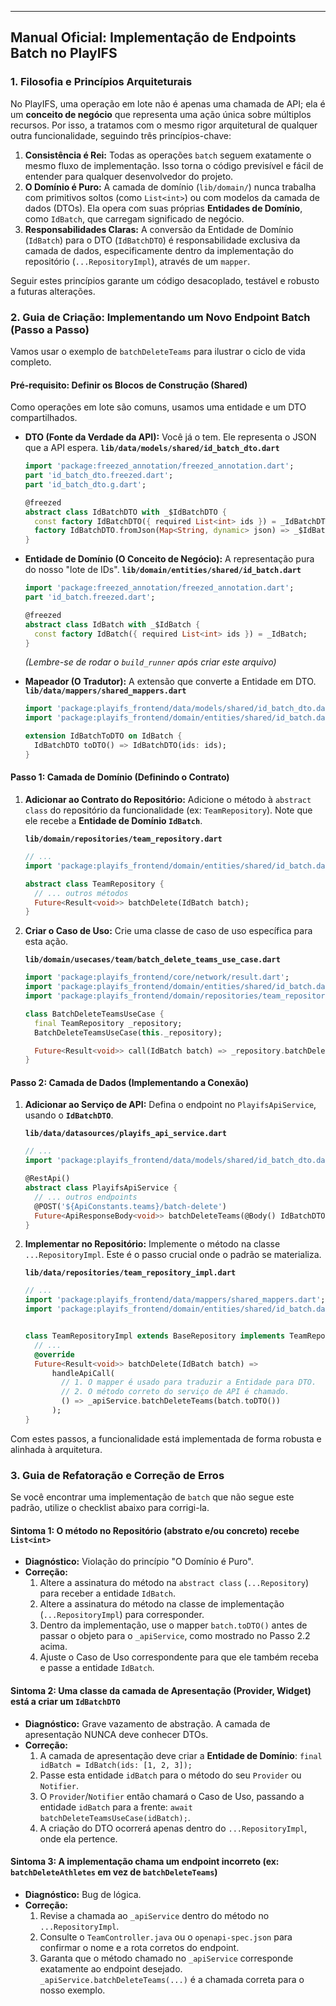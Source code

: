 -----

## Manual Oficial: Implementação de Endpoints Batch no PlayIFS

### 1\. Filosofia e Princípios Arquiteturais

No PlayIFS, uma operação em lote não é apenas uma chamada de API; ela é um **conceito de negócio** que representa uma ação única sobre múltiplos recursos. Por isso, a tratamos com o mesmo rigor arquitetural de qualquer outra funcionalidade, seguindo três princípios-chave:

1. **Consistência é Rei:** Todas as operações `batch` seguem exatamente o mesmo fluxo de implementação. Isso torna o código previsível e fácil de entender para qualquer desenvolvedor do projeto.
2. **O Domínio é Puro:** A camada de domínio (`lib/domain/`) nunca trabalha com primitivos soltos (como `List<int>`) ou com modelos da camada de dados (DTOs). Ela opera com suas próprias **Entidades de Domínio**, como `IdBatch`, que carregam significado de negócio.
3. **Responsabilidades Claras:** A conversão da Entidade de Domínio (`IdBatch`) para o DTO (`IdBatchDTO`) é responsabilidade exclusiva da camada de dados, especificamente dentro da implementação do repositório (`...RepositoryImpl`), através de um `mapper`.

Seguir estes princípios garante um código desacoplado, testável e robusto a futuras alterações.

### 2\. Guia de Criação: Implementando um Novo Endpoint Batch (Passo a Passo)

Vamos usar o exemplo de `batchDeleteTeams` para ilustrar o ciclo de vida completo.

#### Pré-requisito: Definir os Blocos de Construção (Shared)

Como operações em lote são comuns, usamos uma entidade e um DTO compartilhados.

* **DTO (Fonte da Verdade da API):** Você já o tem. Ele representa o JSON que a API espera.
    **`lib/data/models/shared/id_batch_dto.dart`**

    ```dart
    import 'package:freezed_annotation/freezed_annotation.dart';
    part 'id_batch_dto.freezed.dart';
    part 'id_batch_dto.g.dart';

    @freezed
    abstract class IdBatchDTO with _$IdBatchDTO {
      const factory IdBatchDTO({ required List<int> ids }) = _IdBatchDTO;
      factory IdBatchDTO.fromJson(Map<String, dynamic> json) => _$IdBatchDTOFromJson(json);
    }
    ```

* **Entidade de Domínio (O Conceito de Negócio):** A representação pura do nosso "lote de IDs".
    **`lib/domain/entities/shared/id_batch.dart`**

    ```dart
    import 'package:freezed_annotation/freezed_annotation.dart';
    part 'id_batch.freezed.dart';

    @freezed
    abstract class IdBatch with _$IdBatch {
      const factory IdBatch({ required List<int> ids }) = _IdBatch;
    }
    ```

    *(Lembre-se de rodar o `build_runner` após criar este arquivo)*

* **Mapeador (O Tradutor):** A extensão que converte a Entidade em DTO.
    **`lib/data/mappers/shared_mappers.dart`**

    ```dart
    import 'package:playifs_frontend/data/models/shared/id_batch_dto.dart';
    import 'package:playifs_frontend/domain/entities/shared/id_batch.dart';

    extension IdBatchToDTO on IdBatch {
      IdBatchDTO toDTO() => IdBatchDTO(ids: ids);
    }
    ```

#### Passo 1: Camada de Domínio (Definindo o Contrato)

1. **Adicionar ao Contrato do Repositório:** Adicione o método à `abstract class` do repositório da funcionalidade (ex: `TeamRepository`). Note que ele recebe a **Entidade de Domínio `IdBatch`**.

    **`lib/domain/repositories/team_repository.dart`**

    ```dart
    // ...
    import 'package:playifs_frontend/domain/entities/shared/id_batch.dart';

    abstract class TeamRepository {
      // ... outros métodos
      Future<Result<void>> batchDelete(IdBatch batch);
    }
    ```

2. **Criar o Caso de Uso:** Crie uma classe de caso de uso específica para esta ação.

    **`lib/domain/usecases/team/batch_delete_teams_use_case.dart`**

    ```dart
    import 'package:playifs_frontend/core/network/result.dart';
    import 'package:playifs_frontend/domain/entities/shared/id_batch.dart';
    import 'package:playifs_frontend/domain/repositories/team_repository.dart';

    class BatchDeleteTeamsUseCase {
      final TeamRepository _repository;
      BatchDeleteTeamsUseCase(this._repository);

      Future<Result<void>> call(IdBatch batch) => _repository.batchDelete(batch);
    }
    ```

#### Passo 2: Camada de Dados (Implementando a Conexão)

1. **Adicionar ao Serviço de API:** Defina o endpoint no `PlayifsApiService`, usando o **`IdBatchDTO`**.

    **`lib/data/datasources/playifs_api_service.dart`**

    ```dart
    // ...
    import 'package:playifs_frontend/data/models/shared/id_batch_dto.dart';

    @RestApi()
    abstract class PlayifsApiService {
      // ... outros endpoints
      @POST('${ApiConstants.teams}/batch-delete')
      Future<ApiResponseBody<void>> batchDeleteTeams(@Body() IdBatchDTO batchDto);
    }
    ```

2. **Implementar no Repositório:** Implemente o método na classe `...RepositoryImpl`. Este é o passo crucial onde o padrão se materializa.

    **`lib/data/repositories/team_repository_impl.dart`**

    ```dart
    // ...
    import 'package:playifs_frontend/data/mappers/shared_mappers.dart';
    import 'package:playifs_frontend/domain/entities/shared/id_batch.dart';


    class TeamRepositoryImpl extends BaseRepository implements TeamRepository {
      // ...
      @override
      Future<Result<void>> batchDelete(IdBatch batch) =>
          handleApiCall(
            // 1. O mapper é usado para traduzir a Entidade para DTO.
            // 2. O método correto do serviço de API é chamado.
            () => _apiService.batchDeleteTeams(batch.toDTO())
          );
    }
    ```

Com estes passos, a funcionalidade está implementada de forma robusta e alinhada à arquitetura.

### 3\. Guia de Refatoração e Correção de Erros

Se você encontrar uma implementação de `batch` que não segue este padrão, utilize o checklist abaixo para corrigi-la.

#### Sintoma 1: O método no Repositório (abstrato e/ou concreto) recebe `List<int>`

* **Diagnóstico:** Violação do princípio "O Domínio é Puro".
* **Correção:**
    1. Altere a assinatura do método na `abstract class` (`...Repository`) para receber a entidade `IdBatch`.
    2. Altere a assinatura do método na classe de implementação (`...RepositoryImpl`) para corresponder.
    3. Dentro da implementação, use o mapper `batch.toDTO()` antes de passar o objeto para o `_apiService`, como mostrado no Passo 2.2 acima.
    4. Ajuste o Caso de Uso correspondente para que ele também receba e passe a entidade `IdBatch`.

#### Sintoma 2: Uma classe da camada de Apresentação (Provider, Widget) está a criar um `IdBatchDTO`

* **Diagnóstico:** Grave vazamento de abstração. A camada de apresentação NUNCA deve conhecer DTOs.
* **Correção:**
    1. A camada de apresentação deve criar a **Entidade de Domínio**: `final idBatch = IdBatch(ids: [1, 2, 3]);`
    2. Passe esta entidade `idBatch` para o método do seu `Provider` ou `Notifier`.
    3. O `Provider`/`Notifier` então chamará o Caso de Uso, passando a entidade `idBatch` para a frente: `await batchDeleteTeamsUseCase(idBatch);`.
    4. A criação do DTO ocorrerá apenas dentro do `...RepositoryImpl`, onde ela pertence.

#### Sintoma 3: A implementação chama um endpoint incorreto (ex: `batchDeleteAthletes` em vez de `batchDeleteTeams`)

* **Diagnóstico:** Bug de lógica.
* **Correção:**
    1. Revise a chamada ao `_apiService` dentro do método no `...RepositoryImpl`.
    2. Consulte o `TeamController.java` ou o `openapi-spec.json` para confirmar o nome e a rota corretos do endpoint.
    3. Garanta que o método chamado no `_apiService` corresponde exatamente ao endpoint desejado. `_apiService.batchDeleteTeams(...)` é a chamada correta para o nosso exemplo.
